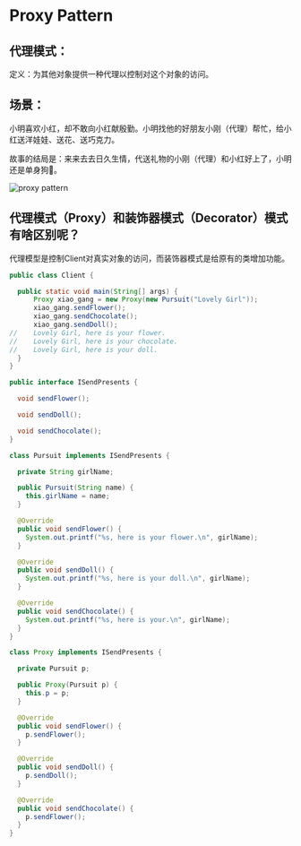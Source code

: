 # Proxy Pattern

## 代理模式：

定义：为其他对象提供一种代理以控制对这个对象的访问。

## 场景：

小明喜欢小红，却不敢向小红献殷勤。小明找他的好朋友小刚（代理）帮忙，给小红送洋娃娃、送花、送巧克力。

故事的结局是：来来去去日久生情，代送礼物的小刚（代理）和小红好上了，小明还是单身狗🐶。

![proxy pattern](https://gitee.com/gdhu/testtingop/raw/master/2019-11-19-001.png)

## 代理模式（Proxy）和装饰器模式（Decorator）模式有啥区别呢？

代理模型是控制Client对真实对象的访问，而装饰器模式是给原有的类增加功能。



```java
public class Client {

  public static void main(String[] args) {
      Proxy xiao_gang = new Proxy(new Pursuit("Lovely Girl"));
      xiao_gang.sendFlower();
      xiao_gang.sendChocolate();
      xiao_gang.sendDoll();
//    Lovely Girl, here is your flower.
//    Lovely Girl, here is your chocolate.
//    Lovely Girl, here is your doll.
  }
}
```

```java
public interface ISendPresents {

  void sendFlower();

  void sendDoll();

  void sendChocolate();
}

class Pursuit implements ISendPresents {

  private String girlName;

  public Pursuit(String name) {
    this.girlName = name;
  }

  @Override
  public void sendFlower() {
    System.out.printf("%s, here is your flower.\n", girlName);
  }

  @Override
  public void sendDoll() {
    System.out.printf("%s, here is your doll.\n", girlName);
  }

  @Override
  public void sendChocolate() {
    System.out.printf("%s, here is your.\n", girlName);
  }
}

class Proxy implements ISendPresents {

  private Pursuit p;

  public Proxy(Pursuit p) {
    this.p = p;
  }

  @Override
  public void sendFlower() {
    p.sendFlower();
  }

  @Override
  public void sendDoll() {
    p.sendDoll();
  }

  @Override
  public void sendChocolate() {
    p.sendFlower();
  }
}
```

